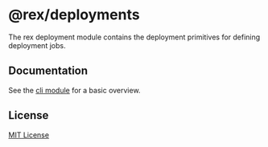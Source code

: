 # @rex/deployments

The rex deployment module contains the deployment 
primitives for defining deployment jobs.

## Documentation

See the [cli module](https://jsr.io/@rex/cli/doc) for a basic overview.

## License

[MIT License](./LICENSE.md)